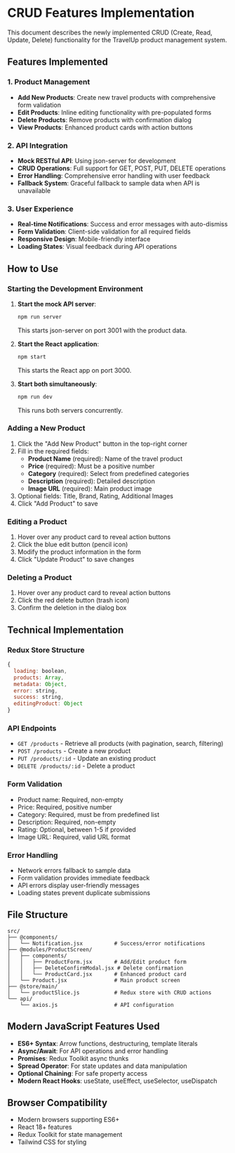 # CRUD Features Implementation

This document describes the newly implemented CRUD (Create, Read, Update, Delete) functionality for the TravelUp product management system.

## Features Implemented

### 1. Product Management

- **Add New Products**: Create new travel products with comprehensive form validation
- **Edit Products**: Inline editing functionality with pre-populated forms
- **Delete Products**: Remove products with confirmation dialog
- **View Products**: Enhanced product cards with action buttons

### 2. API Integration

- **Mock RESTful API**: Using json-server for development
- **CRUD Operations**: Full support for GET, POST, PUT, DELETE operations
- **Error Handling**: Comprehensive error handling with user feedback
- **Fallback System**: Graceful fallback to sample data when API is unavailable

### 3. User Experience

- **Real-time Notifications**: Success and error messages with auto-dismiss
- **Form Validation**: Client-side validation for all required fields
- **Responsive Design**: Mobile-friendly interface
- **Loading States**: Visual feedback during API operations

## How to Use

### Starting the Development Environment

1. **Start the mock API server**:

   ```bash
   npm run server
   ```

   This starts json-server on port 3001 with the product data.

2. **Start the React application**:

   ```bash
   npm start
   ```

   This starts the React app on port 3000.

3. **Start both simultaneously**:
   ```bash
   npm run dev
   ```
   This runs both servers concurrently.

### Adding a New Product

1. Click the "Add New Product" button in the top-right corner
2. Fill in the required fields:
   - **Product Name** (required): Name of the travel product
   - **Price** (required): Must be a positive number
   - **Category** (required): Select from predefined categories
   - **Description** (required): Detailed description
   - **Image URL** (required): Main product image
3. Optional fields: Title, Brand, Rating, Additional Images
4. Click "Add Product" to save

### Editing a Product

1. Hover over any product card to reveal action buttons
2. Click the blue edit button (pencil icon)
3. Modify the product information in the form
4. Click "Update Product" to save changes

### Deleting a Product

1. Hover over any product card to reveal action buttons
2. Click the red delete button (trash icon)
3. Confirm the deletion in the dialog box

## Technical Implementation

### Redux Store Structure

```javascript
{
  loading: boolean,
  products: Array,
  metadata: Object,
  error: string,
  success: string,
  editingProduct: Object
}
```

### API Endpoints

- `GET /products` - Retrieve all products (with pagination, search, filtering)
- `POST /products` - Create a new product
- `PUT /products/:id` - Update an existing product
- `DELETE /products/:id` - Delete a product

### Form Validation

- Product name: Required, non-empty
- Price: Required, positive number
- Category: Required, must be from predefined list
- Description: Required, non-empty
- Rating: Optional, between 1-5 if provided
- Image URL: Required, valid URL format

### Error Handling

- Network errors fallback to sample data
- Form validation provides immediate feedback
- API errors display user-friendly messages
- Loading states prevent duplicate submissions

## File Structure

```
src/
├── @components/
│   └── Notification.jsx          # Success/error notifications
├── @modules/ProductScreen/
│   ├── components/
│   │   ├── ProductForm.jsx       # Add/Edit product form
│   │   ├── DeleteConfirmModal.jsx # Delete confirmation
│   │   └── ProductCard.jsx       # Enhanced product card
│   └── Product.jsx               # Main product screen
├── @store/main/
│   └── productSlice.js           # Redux store with CRUD actions
└── api/
    └── axios.js                  # API configuration
```

## Modern JavaScript Features Used

- **ES6+ Syntax**: Arrow functions, destructuring, template literals
- **Async/Await**: For API operations and error handling
- **Promises**: Redux Toolkit async thunks
- **Spread Operator**: For state updates and data manipulation
- **Optional Chaining**: For safe property access
- **Modern React Hooks**: useState, useEffect, useSelector, useDispatch

## Browser Compatibility

- Modern browsers supporting ES6+
- React 18+ features
- Redux Toolkit for state management
- Tailwind CSS for styling
